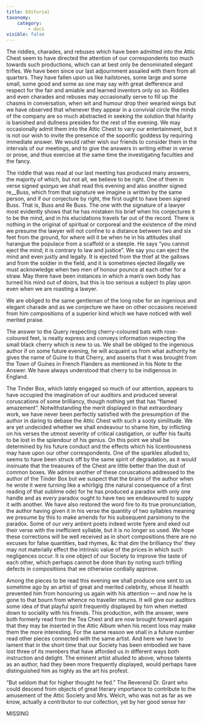 ```yaml
---
title: Editorial
taxonomy:
    category:
        - docs
visible: false
---
```


The riddles, charades, and rebuses which have been admitted into the Attic Chest seem to have directed the attention of our correspondents too much towards such productions, which can at best only be denominated elegant trifles. We have been since our last adjournment assailed with them from all quarters. They have fallen upon us like hailstones, some large and some small, some good and some as one may say with great defference and respect for the fair and amiable and learned inventors only *so so*. Riddles and even charades and rebuses may occasionally serve to fill up the chasms in conversation, when wit and humour drop their wearied wings but we have observed that whenever they appear in a convivial circle the minds of the company are so much abstracted in seeking the solution that hilarity is banished and dullness presides for the rest of the evening. We may occasionally admit them into the Attic Chest to vary our entertainment, but it is not our wish to invite the presence of the soporific goddess by requiring immediate answer. We would rather wish our friends to consider them in the intervals of our meetings, and to give the answers in writing either in verse or prose, and thus exercise at the same time the investigating faculties and the fancy.

The riddle that was read at our last meeting has produced many answers, the majority of which, but not all, we believe to be right. One of them in verse signed φιαημα we shall read this evening and also another signed re__Buss, which from that signature we imagine is written by the same person, and if our conjecture by right, the first ought to have been signed Buss. That is, Buss and Re Buss. The one with the signature of a lawyer most evidently shows that he has mistaken his brief when his conjectures it to be the mind, and in his elucidations travels far out of the record. There is nothing in the original of spiritual or corporeal and the existence of the mind we presume the lawyer will not confine to a distance between two and six feet from the ground, for where will it be when he in his attitudes shall harangue the populace from a scaffold or a steeple. He says “you cannot eject the mind; it is contrary to law and justice”. We say you can eject the mind and even justly and legally. It is ejected from the thief at the gallows and from the soldier in the field, and it is sometimes ejected illegally we must acknowledge when two men of honour pounce at each other for a straw. May there have been instances in which a man’s own body has turned his mind out of doors, but this is too serious a subject to play upon even when we are roasting a lawyer.

We are obliged to the same gentleman of the long robe for an ingenious and elegant charade and as we conjecture we have on other occasions received from him compositions of a superior kind which we have noticed with well merited praise.

The answer to the Query respecting cherry-coloured bats with rose-coloured feet, is neatly express and conveys information respecting the small black cherry which is new to us. We shall be obliged to the ingenious author if on some future evening, he will acquaint us from what authority he gives the name of Guine to that Cherry, and asserts that it was brought from the Town of Guines in French Flanders as mentioned in his Note to the Answer. We have always understood that cherry to be indigenous in England.

The Tinder Box, which lately engaged so much of our attention, appears to have occupied the imagination of our auditors and produced several coruscations of some brilliancy, though nothing yet that has “flamed amazement”. Notwithstanding the merit displayed in that extraordinary work, we have never been perfectly satisfied with the presumption of the author in daring to debase the Attic Chest with such a sooty similitude. We are yet undecided whether we shall endeavour to shame him, by inflicting on his verses the utmost severity of critical castigation, or suffer his faults to be lost in the splendour of his genius. On this point we shall be determined by his future conduct and the effects which his licentiousness may have upon our other correspondents. One of the sparkles alluded to, seems to have been struck off by the same spirit of degradation, as it would insinuate that the treasures of the Chest are little better than the dust of common boxes. We admire another of these coruscations addressed to the author of the Tinder Box but we suspect that the brains of the author when he wrote it were turning like a whirligig (the natural consequence of a first reading of that sublime ode) for he has produced a paradox with only one handle and as every paradox ought to have two we endeavoured to supply it with another. We have also restored the word fire to its true pronunciation, the author having given it in his verse the quantity of two syllables meaning we presume by this to make amends for his subsequent parsimony to the paradox. Some of our very antient poets indeed wrote fyere and eked out their verse with the inefficient syllable, but it is no longer so used. We hope these corrections will be well received as in short compositions there are no excuses for false quantities, bad rhymes, &c that dim the brilliancy tho’ they may not materially effect the intrinsic value of the prices in which such negligences occur. It is one object of our Society to improve the taste of each other, which perhaps cannot be done than by noting such trifling defects in compositions that we otherwise cordially approve.

Among the pieces to be read this evening we shall produce one sent to us sometime ago by an artist of great and merited celebrity, whose ill health prevented him from honouring us again with his attention — and now he is gone to that bourn from whence no traveller returns. It will give our auditors some idea of that playful spirit frequently displayed by him when metted down to sociality with his friends. This production, with the answer, were both formerly read from the Tea Chest and are now brought forward again that they may be inserted in the Attic Album when his recent loss may make them the more interesting. For the same reason we shall in a future number read other pieces connected with the same artist. And here we have to lament that in the short time that our Society has been embodied we have lost three of its members that have afforded us in different ways both instruction and delight. The eminent artist alluded to above, whose talents as an author, had they been more frequently displayed, would perhaps have distinguished him as highly as the art his profest.

“But seldom that for higher thought he fed.” The Reverend Dr. Grant who could descend from objects of great literary importance to contribute to the amusement of the Attic Society and Mrs. Welch, who was not as far as we know, actually a contributor to our collection, yet by her good sense her

<span class="missing">MISSING</span>